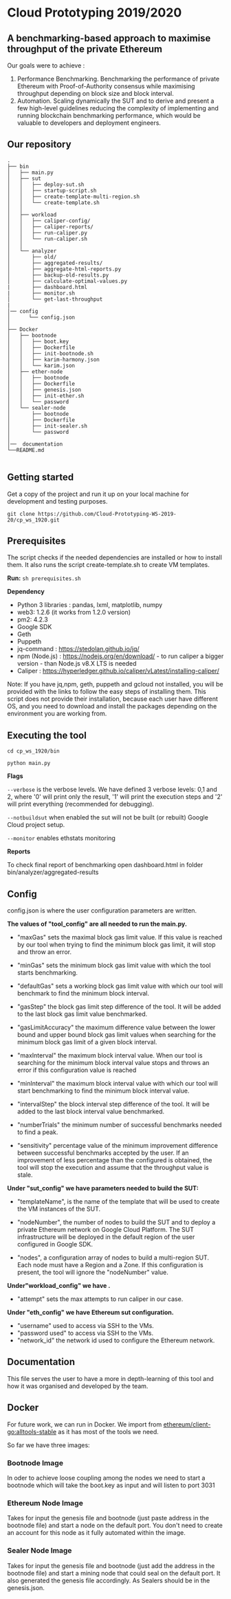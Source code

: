 # Cloud Prototyping 2019/2020



## A benchmarking-based approach to maximise throughput of the private Ethereum


Our goals were to achieve :
1) Performance Benchmarking. Benchmarking the performance of private Ethereum with Proof-of-Authority consensus  while maximising throughput depending on block size and block interval.
2) Automation. Scaling dynamically the SUT and to derive and present a few high-level guidelines reducing the complexity of implementing and running blockchain benchmarking performance, which would be valuable to developers and deployment engineers.


## Our repository
```
.
├── bin
│   ├── main.py
│   ├── sut
│   │   ├── deploy-sut.sh
│   │   ├── startup-script.sh
│   │   ├── create-template-multi-region.sh
│   │   └── create-template.sh
│   │  
│   ├── workload
│   │   ├── caliper-config/
│   │   ├── caliper-reports/
│   │   ├── run-caliper.py
│   │   └── run-caliper.sh
│   │  
│   └── analyzer
│       ├── old/
│       ├── aggregated-results/
│       ├── aggregate-html-reports.py
│       ├── backup-old-results.py
│       ├── calculate-optimal-values.py
|       ├── dashboard.html
|       ├── monitor.sh
│       └── get-last-throughput
|
│── config
│      └── config.json
│
├── Docker
│   ├── bootnode
│   │   ├── boot.key
│   │   ├── Dockerfile
│   │   ├── init-bootnode.sh
│   │   ├── karim-harmony.json
│   │   └── karim.json
│   ├── ether-node
│   │   ├── bootnode
│   │   ├── Dockerfile
│   │   ├── genesis.json
│   │   ├── init-ether.sh
│   │   └── password
│   └── sealer-node
│       ├── bootnode
│       ├── Dockerfile
│       ├── init-sealer.sh
│       └── password
│
│──  documentation
└──README.md


```



## Getting started

Get a copy of the project and run it up on your local machine for development and testing purposes.

`git clone https://github.com/Cloud-Prototyping-WS-2019-20/cp_ws_1920.git`


## Prerequisites

The script checks if the needed dependencies are installed or how to install them. It also runs the script  create-template.sh  to create VM templates.

**Run:**  `sh prerequisites.sh`


**Dependency**
- Python 3 libraries : pandas, lxml, matplotlib, numpy
- web3: 1.2.6 (it works from 1.2.0 version)
- pm2: 4.2.3
- Google SDK
- Geth
- Puppeth
- jq-command : https://stedolan.github.io/jq/
- npm (Node.js) : https://nodejs.org/en/download/ - to run caliper a bigger version - than Node.js v8.X LTS  is needed
- Caliper : https://hyperledger.github.io/caliper/vLatest/installing-caliper/

Note: If you have jq,npm, geth, puppeth and gcloud not installed, you will be provided with the links to follow the easy steps of installing them. This script does not provide their installation, because each user have different OS, and you need to download and install the packages depending on the environment you are working from.


## Executing the tool

`cd cp_ws_1920/bin`

`python main.py`

**Flags**

`--verbose` is the verbose levels. We have defined 3 verbose levels: 0,1 and 2, where '0' will print only the result, '1' will print the execution steps and '2' will print everything (recommended for debugging).

`--notbuildsut` when enabled the sut will not be built (or rebuilt) Google Cloud project setup.

`--monitor` enables ethstats monitoring

**Reports**

To check final report of benchmarking open dashboard.html in folder bin/analyzer/aggregated-results

## Config

config.json is where the user configuration parameters are written.

**The values of "tool_config" are all needed to run the main.py.**

- "maxGas" sets the maximal block gas limit value. If this value is reached by our tool when trying to find the minimum block gas limit, it will stop and throw an error.

- "minGas" sets the minimum block gas limit value with which the tool starts benchmarking.

- "defaultGas" sets a working block gas limit value with which our tool will benchmark to find the minimum block interval.

- "gasStep" the block gas limit step difference of the tool. It will be added to the last block gas limit value benchmarked.

- "gasLimitAccuracy" the maximum difference value between the lower bound and upper bound block gas limit values when searching for the minimum block gas limit of a given block interval.

- "maxInterval" the maximum block interval value. When our tool is searching for the minimum block interval value stops and throws an error if this configuration value is reached

- "minInterval" the maximum block interval value with which our tool will start benchmarking to find the minimum block interval value.

- "intervalStep" the block interval step difference of the tool. It will be added to the last block interval value benchmarked.

- "numberTrials" the minimum number of successful benchmarks needed to find a peak.

- "sensitivity" percentage value of the minimum improvement difference between successful benchmarks accepted by the user. If an improvement of less percentage than the configured is obtained, the tool will stop the execution and assume that the throughput value is stale.

**Under "sut_config" we have parameters needed to build the SUT:**

- "templateName", is the name of the template that will be used to create the VM instances of the SUT.

- "nodeNumber", the number of nodes to build the SUT and to deploy a private Ethereum network on Google Cloud Platform. The SUT infrastructure will be deployed in the default region of the user configured in Google SDK.

- "nodes", a configuration array of nodes to build a multi-region SUT. Each node must have a Region and a Zone. If this configuration is present, the tool will ignore the "nodeNumber" value.

**Under"workload_config" we have .**
- "attempt" sets the max attempts to run caliper in our case.

**Under "eth_config" we have Ethereum sut configuration.**
- "username" used to access via SSH to the VMs.
- "password used" to access via SSH to the VMs.
- "network_id" the network id used to configure the Ethereum network.

## Documentation
This file serves the user to have a more in depth-learning of this tool and how it was organised and developed by the team.


## Docker
For future work, we can run in Docker.
We import from [ethereum/client-go:alltools-stable](https://hub.docker.com/r/ethereum/client-go)  as it has most of the tools we need.

So far we have three images:

### Bootnode Image
In oder to achieve loose coupling among the nodes we need to start a bootnode which will take the boot.key as input and will listen to port 3031

### Ethereum Node Image
Takes for input the genesis file and bootnode (just paste address in the bootnode file) and start a node on the default port. You don't need to create an account for this node as it fully automated within the image.

### Sealer Node Image
Takes for input the genesis file and bootnode (just add the address in the bootnode file) and start a mining node that could seal on the default port. It also generated the genesis file accordingly. As Sealers should be in the genesis.json.
